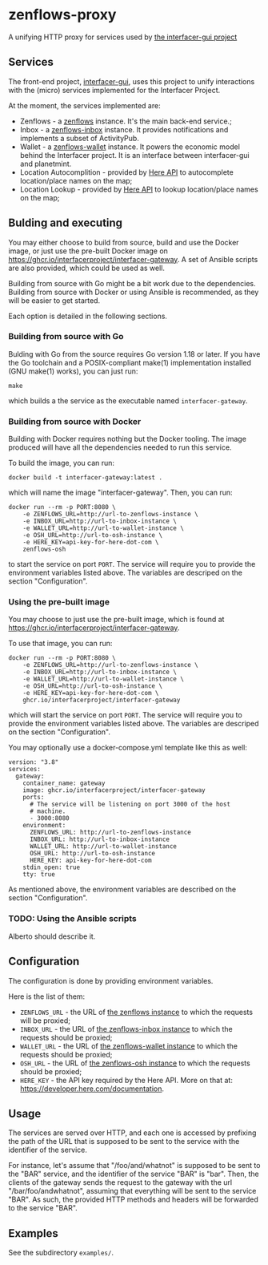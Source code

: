 <!--
SPDX-FileCopyrightText: 2023 Dyne.org foundation

SPDX-License-Identifier: AGPL-3.0-or-later
-->

# zenflows-proxy

A unifying HTTP proxy for services used by
[the interfacer-gui project](https://github.com/interfacerproject/interfacer-gui)


## Services

The front-end project,
[interfacer-gui](https://github.com/interfacerproject/interfacer-gui),
uses this project to unify interactions with the (micro) services
implemented for the Interfacer Project.

At the moment, the services implemented are:

* Zenflows - a [zenflows](https://github.com/interfacerproject/zenflows)
  instance.  It's the main back-end service.;
* Inbox - a [zenflows-inbox](https://github.com/interfacerproject/zenflows-inbox)
  instance.  It provides notifications and implements a subset of ActivityPub.
* Wallet - a [zenflows-wallet](https://github.com/interfacerproject/zenflows-wallet)
  instance.  It powers the economic model behind the Interfacer
  project.  It is an interface between interfacer-gui and planetmint.
* Location Autocomplition - provided by
  [Here API](https://autocomplete.search.hereapi.com/v1/autocomplete)
  to autocomplete location/place names on the map;
* Location Lookup - provided by
  [Here API](https://lookup.search.hereapi.com/v1/lookup) to lookup
  location/place names on the map;


## Bulding and executing

You may either choose to build from source, build and use the Docker
image, or just use the pre-built Docker image on
https://ghcr.io/interfacerproject/interfacer-gateway.  A set of
Ansible scripts are also provided, which could be used as well.

Building from source with Go might be a bit work due to the
dependencies.  Building from source with Docker or using Ansible
is recommended, as they will be easier to get started.

Each option is detailed in the following sections.


### Building from source with Go

Bulding with Go from the source requires Go version 1.18 or later.
If you have the Go toolchain and a POSIX-compliant make(1)
implementation installed (GNU make(1) works), you can just run:

	make

which builds a the service as the executable named `interfacer-gateway`.


### Building from source with Docker

Building with Docker requires nothing but the Docker tooling.  The
image produced will have all the dependencies needed to run this
service.

To build the image, you can run:

	docker build -t interfacer-gateway:latest .

which will name the image "interfacer-gateway".  Then, you can run:

	docker run --rm -p PORT:8080 \
		-e ZENFLOWS_URL=http://url-to-zenflows-instance \
		-e INBOX_URL=http://url-to-inbox-instance \
		-e WALLET_URL=http://url-to-wallet-instance \
		-e OSH_URL=http://url-to-osh-instance \
		-e HERE_KEY=api-key-for-here-dot-com \
		zenflows-osh

to start the service on port `PORT`.  The service will require you
to provide the environment variables listed above.  The variables
are descriped on the section "Configuration".


### Using the pre-built image

You may choose to just use the pre-built image, which is found at
https://ghcr.io/interfacerproject/interfacer-gateway.

To use that image, you can run:

	docker run --rm -p PORT:8080 \
		-e ZENFLOWS_URL=http://url-to-zenflows-instance \
		-e INBOX_URL=http://url-to-inbox-instance \
		-e WALLET_URL=http://url-to-wallet-instance \
		-e OSH_URL=http://url-to-osh-instance \
		-e HERE_KEY=api-key-for-here-dot-com \
		ghcr.io/interfacerproject/interfacer-gateway

which will start the service on port `PORT`. The service will require
you to provide the environment variables listed above.  The variables
are descriped on the section "Configuration".

You may optionally use a docker-compose.yml template like this as well:

```
version: "3.8"
services:
  gateway:
    container_name: gateway
    image: ghcr.io/interfacerproject/interfacer-gateway
    ports:
      # The service will be listening on port 3000 of the host
      # machine.
      - 3000:8080
    environment:
      ZENFLOWS_URL: http://url-to-zenflows-instance
      INBOX_URL: http://url-to-inbox-instance
      WALLET_URL: http://url-to-wallet-instance
      OSH_URL: http://url-to-osh-instance
      HERE_KEY: api-key-for-here-dot-com
    stdin_open: true
    tty: true
```

As mentioned above, the environment variables are described on the
section "Configuration".

### TODO: Using the Ansible scripts

Alberto should describe it.


## Configuration

The configuration is done by providing environment variables.

Here is the list of them:

* `ZENFLOWS_URL` - the URL of
  [the zenflows instance](https://github.com/interfacerproject/zenflows)
  to which the requests will be proxied;
* `INBOX_URL` - the URL of
  [the zenflows-inbox instance](https://github.com/interfacerproject/zenflows-inbox)
  to which the requests should be proxied;
* `WALLET_URL` - the URL of
  [the zenflows-wallet instance](https://github.com/interfacerproject/zenflows-wallet)
  to which the requests should be proxied;
* `OSH_URL` - the URL of
  [the zenflows-osh instance](https://github.com/interfacerproject/zenflows-osh)
  to which the requests should be proxied;
* `HERE_KEY` - the API key required by the Here API.  More on that
  at: https://developer.here.com/documentation.


## Usage

The services are served over HTTP, and each one is accessed by
prefixing the path of the URL that is supposed to be sent to the
service with the identifier of the service.

For instance, let's assume that "/foo/and/whatnot" is supposed to be
sent to the "BAR" service, and the identifier of the service "BAR"
is "bar".  Then, the clients of the gateway sends the request to
the gateway with the url "/bar/foo/andwhatnot", assuming that
everything will be sent to the service "BAR".  As such, the provided
HTTP methods and headers will be forwarded to the service "BAR".


## Examples

See the subdirectory `examples/`.

